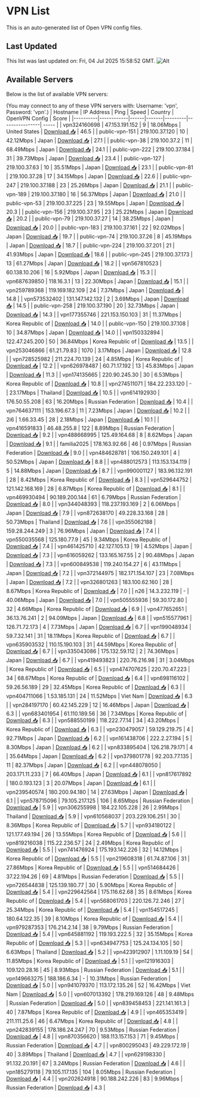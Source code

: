 # VPN List

This is an auto-generated list of Open VPN config files.

## Last Updated

This list was last updated on: Fri, 04 Jul 2025 15:58:52 GMT.
![Alt](https://repobeats.axiom.co/api/embed/186b98318ef1479477931607c1ad7d823f12451f.svg "Repobeats analytics image")

## Available Servers

Below is the list of available VPN servers:

(You may connect to any of these VPN servers with: Username: 'vpn', Password: 'vpn'.)
| Hostname | IP Address | Ping | Speed | Country | OpenVPN Config | Score |
|----------|------------|------|-------|---------|----------------| ----- |
| vpn324160698 | 47.153.191.152 | 9 | 18.06Mbps | United States | [Download 📥](./configs/server_0_US.ovpn) | 46.5 |
| public-vpn-151 | 219.100.37.120 | 10 | 42.12Mbps | Japan | [Download 📥](./configs/server_1_JP.ovpn) | 27.1 |
| public-vpn-38 | 219.100.37.2 | 11 | 68.49Mbps | Japan | [Download 📥](./configs/server_2_JP.ovpn) | 24.1 |
| public-vpn-222 | 219.100.37.184 | 31 | 39.73Mbps | Japan | [Download 📥](./configs/server_3_JP.ovpn) | 23.4 |
| public-vpn-127 | 219.100.37.63 | 10 | 35.51Mbps | Japan | [Download 📥](./configs/server_4_JP.ovpn) | 23.1 |
| public-vpn-81 | 219.100.37.28 | 17 | 34.15Mbps | Japan | [Download 📥](./configs/server_5_JP.ovpn) | 22.6 |
| public-vpn-247 | 219.100.37.188 | 23 | 25.26Mbps | Japan | [Download 📥](./configs/server_6_JP.ovpn) | 21.1 |
| public-vpn-189 | 219.100.37.180 | 16 | 56.37Mbps | Japan | [Download 📥](./configs/server_7_JP.ovpn) | 21.0 |
| public-vpn-53 | 219.100.37.225 | 23 | 19.55Mbps | Japan | [Download 📥](./configs/server_8_JP.ovpn) | 20.3 |
| public-vpn-156 | 219.100.37.95 | 23 | 25.22Mbps | Japan | [Download 📥](./configs/server_9_JP.ovpn) | 20.2 |
| public-vpn-79 | 219.100.37.27 | 14 | 38.25Mbps | Japan | [Download 📥](./configs/server_10_JP.ovpn) | 20.0 |
| public-vpn-183 | 219.100.37.161 | 22 | 92.02Mbps | Japan | [Download 📥](./configs/server_11_JP.ovpn) | 19.7 |
| public-vpn-74 | 219.100.37.26 | 8 | 45.19Mbps | Japan | [Download 📥](./configs/server_12_JP.ovpn) | 18.7 |
| public-vpn-224 | 219.100.37.201 | 21 | 41.93Mbps | Japan | [Download 📥](./configs/server_13_JP.ovpn) | 18.6 |
| public-vpn-245 | 219.100.37.173 | 13 | 61.27Mbps | Japan | [Download 📥](./configs/server_14_JP.ovpn) | 18.2 |
| vpn567810523 | 60.138.10.206 | 16 | 5.92Mbps | Japan | [Download 📥](./configs/server_15_JP.ovpn) | 15.3 |
| vpn687639850 | 118.16.3.1 | 13 | 22.30Mbps | Japan | [Download 📥](./configs/server_16_JP.ovpn) | 15.1 |
| vpn259789368 | 119.169.182.109 | 24 | 7.37Mbps | Japan | [Download 📥](./configs/server_17_JP.ovpn) | 14.8 |
| vpn573532402 | 131.147.142.132 | 2 | 3.69Mbps | Japan | [Download 📥](./configs/server_18_JP.ovpn) | 14.5 |
| public-vpn-258 | 219.100.37.190 | 20 | 32.73Mbps | Japan | [Download 📥](./configs/server_19_JP.ovpn) | 14.3 |
| vpn177355746 | 221.153.150.103 | 31 | 11.37Mbps | Korea Republic of | [Download 📥](./configs/server_20_KR.ovpn) | 14.0 |
| public-vpn-150 | 219.100.37.108 | 10 | 34.87Mbps | Japan | [Download 📥](./configs/server_21_JP.ovpn) | 14.0 |
| vpn150332894 | 122.47.245.200 | 50 | 36.84Mbps | Korea Republic of | [Download 📥](./configs/server_22_KR.ovpn) | 13.5 |
| vpn253046866 | 61.21.79.83 | 1070 | 3.17Mbps | Japan | [Download 📥](./configs/server_23_JP.ovpn) | 12.8 |
| vpn728525982 | 211.224.70.139 | 24 | 4.85Mbps | Korea Republic of | [Download 📥](./configs/server_24_KR.ovpn) | 12.2 |
| vpn626978487 | 60.71.17.192 | 13 | 45.83Mbps | Japan | [Download 📥](./configs/server_25_JP.ovpn) | 11.3 |
| vpn174135665 | 220.90.245.30 | 30 | 6.53Mbps | Korea Republic of | [Download 📥](./configs/server_26_KR.ovpn) | 10.8 |
| vpn274511071 | 184.22.233.120 | - | 23.17Mbps | Thailand | [Download 📥](./configs/server_27_TH.ovpn) | 10.5 |
| vpn614192930 | 176.50.55.208 | 63 | 16.20Mbps | Russian Federation | [Download 📥](./configs/server_28_RU.ovpn) | 10.4 |
| vpn764637111 | 153.196.67.3 | 11 | 7.23Mbps | Japan | [Download 📥](./configs/server_29_JP.ovpn) | 10.2 |
| 2i6 | 1.66.33.45 | 28 | 2.18Mbps | Japan | [Download 📥](./configs/server_30_JP.ovpn) | 10.1 |
| vpn416591833 | 46.48.255.8 | 122 | 8.89Mbps | Russian Federation | [Download 📥](./configs/server_31_RU.ovpn) | 9.2 |
| vpn488668995 | 125.49.164.68 | 8 | 8.62Mbps | Japan | [Download 📥](./configs/server_32_JP.ovpn) | 9.1 |
| familia2025 | 178.163.92.66 | 46 | 0.97Mbps | Russian Federation | [Download 📥](./configs/server_33_RU.ovpn) | 9.0 |
| vpn484628781 | 106.150.249.101 | 4 | 50.52Mbps | Japan | [Download 📥](./configs/server_34_JP.ovpn) | 8.8 |
| vpn488012573 | 113.153.134.119 | 5 | 14.88Mbps | Japan | [Download 📥](./configs/server_35_JP.ovpn) | 8.7 |
| vpn990001127 | 183.96.132.191 | 28 | 8.42Mbps | Korea Republic of | [Download 📥](./configs/server_36_KR.ovpn) | 8.3 |
| vpn529644752 | 121.142.168.169 | 28 | 6.87Mbps | Korea Republic of | [Download 📥](./configs/server_37_KR.ovpn) | 8.1 |
| vpn469930494 | 90.189.200.144 | 61 | 6.79Mbps | Russian Federation | [Download 📥](./configs/server_38_RU.ovpn) | 8.0 |
| vpn344048393 | 118.237.193.169 | 2 | 6.06Mbps | Japan | [Download 📥](./configs/server_39_JP.ovpn) | 7.9 |
| vpn872638170 | 49.228.33.168 | 28 | 50.73Mbps | Thailand | [Download 📥](./configs/server_40_TH.ovpn) | 7.6 |
| vpn355062188 | 159.28.244.249 | 3 | 76.96Mbps | Japan | [Download 📥](./configs/server_41_JP.ovpn) | 7.4 |
| vpn550035568 | 125.180.77.9 | 45 | 9.34Mbps | Korea Republic of | [Download 📥](./configs/server_42_KR.ovpn) | 7.4 |
| vpn461425710 | 42.127.105.13 | 19 | 4.52Mbps | Japan | [Download 📥](./configs/server_43_JP.ovpn) | 7.3 |
| vpn616059262 | 133.165.167.55 | 2 | 90.48Mbps | Japan | [Download 📥](./configs/server_44_JP.ovpn) | 7.3 |
| vpn600849538 | 119.240.154.27 | 6 | 43.11Mbps | Japan | [Download 📥](./configs/server_45_JP.ovpn) | 7.2 |
| vpn372144975 | 182.171.154.107 | 23 | 7.08Mbps | Japan | [Download 📥](./configs/server_46_JP.ovpn) | 7.2 |
| vpn326801263 | 183.100.62.160 | 28 | 8.67Mbps | Korea Republic of | [Download 📥](./configs/server_47_KR.ovpn) | 7.0 |
| n26 | 14.3.232.119 | - | 40.06Mbps | Japan | [Download 📥](./configs/server_48_JP.ovpn) | 7.0 |
| vpn505555936 | 59.30.172.80 | 32 | 4.66Mbps | Korea Republic of | [Download 📥](./configs/server_49_KR.ovpn) | 6.9 |
| vpn477652651 | 36.13.76.241 | 2 | 94.09Mbps | Japan | [Download 📥](./configs/server_50_JP.ovpn) | 6.8 |
| vpn515577961 | 126.71.72.173 | 4 | 7.73Mbps | Japan | [Download 📥](./configs/server_51_JP.ovpn) | 6.7 |
| vpn199048934 | 59.7.32.141 | 31 | 18.11Mbps | Korea Republic of | [Download 📥](./configs/server_52_KR.ovpn) | 6.7 |
| vpn635903532 | 110.15.190.103 | 31 | 44.59Mbps | Korea Republic of | [Download 📥](./configs/server_53_KR.ovpn) | 6.7 |
| vpn335043086 | 175.132.59.112 | 2 | 74.36Mbps | Japan | [Download 📥](./configs/server_54_JP.ovpn) | 6.7 |
| vpn419493823 | 220.76.216.98 | 31 | 3.04Mbps | Korea Republic of | [Download 📥](./configs/server_55_KR.ovpn) | 6.5 |
| vpn474707625 | 220.70.47.223 | 34 | 68.67Mbps | Korea Republic of | [Download 📥](./configs/server_56_KR.ovpn) | 6.4 |
| vpn698116102 | 59.26.56.189 | 29 | 32.45Mbps | Korea Republic of | [Download 📥](./configs/server_57_KR.ovpn) | 6.3 |
| vpn404711066 | 1.53.185.131 | 24 | 11.52Mbps | Viet Nam | [Download 📥](./configs/server_58_VN.ovpn) | 6.3 |
| vpn284197170 | 60.42.145.229 | 12 | 16.46Mbps | Japan | [Download 📥](./configs/server_59_JP.ovpn) | 6.3 |
| vpn683401954 | 61.110.189.56 | 36 | 7.34Mbps | Korea Republic of | [Download 📥](./configs/server_60_KR.ovpn) | 6.3 |
| vpn588550199 | 118.222.77.14 | 34 | 43.20Mbps | Korea Republic of | [Download 📥](./configs/server_61_KR.ovpn) | 6.3 |
| vpn230479057 | 59.129.219.75 | 4 | 92.71Mbps | Japan | [Download 📥](./configs/server_62_JP.ovpn) | 6.2 |
| vpn161438706 | 222.2.27.194 | 5 | 8.30Mbps | Japan | [Download 📥](./configs/server_63_JP.ovpn) | 6.2 |
| vpn833895404 | 126.218.79.171 | 4 | 35.64Mbps | Japan | [Download 📥](./configs/server_64_JP.ovpn) | 6.2 |
| vpn379801778 | 92.203.77.135 | 11 | 82.37Mbps | Japan | [Download 📥](./configs/server_65_JP.ovpn) | 6.2 |
| vpn448078050 | 203.171.11.233 | 7 | 66.40Mbps | Japan | [Download 📥](./configs/server_66_JP.ovpn) | 6.1 |
| vpn817617892 | 180.0.193.123 | 3 | 20.07Mbps | Japan | [Download 📥](./configs/server_67_JP.ovpn) | 6.1 |
| vpn239540574 | 180.200.94.180 | 14 | 27.63Mbps | Japan | [Download 📥](./configs/server_68_JP.ovpn) | 6.1 |
| vpn578715096 | 79.105.217.125 | 106 | 8.65Mbps | Russian Federation | [Download 📥](./configs/server_69_RU.ovpn) | 5.9 |
| vpn306255998 | 184.22.105.228 | 26 | 2.99Mbps | Thailand | [Download 📥](./configs/server_70_TH.ovpn) | 5.9 |
| vpn610568037 | 203.229.106.251 | 30 | 8.36Mbps | Korea Republic of | [Download 📥](./configs/server_71_KR.ovpn) | 5.7 |
| vpn934180122 | 121.177.49.194 | 26 | 13.55Mbps | Korea Republic of | [Download 📥](./configs/server_72_KR.ovpn) | 5.6 |
| vpn819216038 | 115.22.236.57 | 24 | 2.49Mbps | Korea Republic of | [Download 📥](./configs/server_73_KR.ovpn) | 5.5 |
| vpn741476924 | 175.193.142.226 | 32 | 14.12Mbps | Korea Republic of | [Download 📥](./configs/server_74_KR.ovpn) | 5.5 |
| vpn219608318 | 61.74.87.106 | 31 | 27.86Mbps | Korea Republic of | [Download 📥](./configs/server_75_KR.ovpn) | 5.5 |
| vpn514684426 | 37.22.194.26 | 69 | 4.81Mbps | Russian Federation | [Download 📥](./configs/server_76_RU.ovpn) | 5.5 |
| vpn726544838 | 125.139.180.77 | 30 | 5.90Mbps | Korea Republic of | [Download 📥](./configs/server_77_KR.ovpn) | 5.4 |
| vpn229642564 | 175.116.62.68 | 35 | 8.61Mbps | Korea Republic of | [Download 📥](./configs/server_78_KR.ovpn) | 5.4 |
| vpn568061703 | 220.126.72.246 | 27 | 25.34Mbps | Korea Republic of | [Download 📥](./configs/server_79_KR.ovpn) | 5.4 |
| vpn154517245 | 180.64.122.35 | 39 | 8.10Mbps | Korea Republic of | [Download 📥](./configs/server_80_KR.ovpn) | 5.4 |
| vpn979287353 | 176.214.2.14 | 38 | 9.79Mbps | Russian Federation | [Download 📥](./configs/server_81_RU.ovpn) | 5.4 |
| vpn645881192 | 119.193.222.5 | 32 | 35.15Mbps | Korea Republic of | [Download 📥](./configs/server_82_KR.ovpn) | 5.3 |
| vpn634947753 | 125.24.134.105 | 50 | 6.63Mbps | Thailand | [Download 📥](./configs/server_83_TH.ovpn) | 5.2 |
| vpn423912907 | 1.11.109.19 | 54 | 11.85Mbps | Korea Republic of | [Download 📥](./configs/server_84_KR.ovpn) | 5.1 |
| vpn121916303 | 109.120.28.16 | 45 | 8.93Mbps | Russian Federation | [Download 📥](./configs/server_85_RU.ovpn) | 5.1 |
| vpn149663275 | 188.186.6.34 | - | 10.31Mbps | Russian Federation | [Download 📥](./configs/server_86_RU.ovpn) | 5.0 |
| vpn941079370 | 113.172.135.26 | 52 | 16.42Mbps | Viet Nam | [Download 📥](./configs/server_87_VN.ovpn) | 5.0 |
| vpn607013392 | 178.219.169.126 | 48 | 9.48Mbps | Russian Federation | [Download 📥](./configs/server_88_RU.ovpn) | 5.0 |
| vpn839458453 | 221.141.161.3 | 40 | 7.87Mbps | Korea Republic of | [Download 📥](./configs/server_89_KR.ovpn) | 4.9 |
| vpn465353419 | 211.111.25.6 | 46 | 6.47Mbps | Korea Republic of | [Download 📥](./configs/server_90_KR.ovpn) | 4.8 |
| vpn242839155 | 178.186.24.247 | 70 | 9.53Mbps | Russian Federation | [Download 📥](./configs/server_91_RU.ovpn) | 4.8 |
| vpn870356620 | 188.113.157.153 | 71 | 9.45Mbps | Russian Federation | [Download 📥](./configs/server_92_RU.ovpn) | 4.7 |
| vpn800295043 | 49.229.172.19 | 40 | 3.89Mbps | Thailand | [Download 📥](./configs/server_93_TH.ovpn) | 4.7 |
| vpn629198330 | 91.132.20.191 | 67 | 3.24Mbps | Russian Federation | [Download 📥](./configs/server_94_RU.ovpn) | 4.6 |
| vpn185279118 | 79.105.117.135 | 104 | 8.05Mbps | Russian Federation | [Download 📥](./configs/server_95_RU.ovpn) | 4.4 |
| vpn202624918 | 90.188.242.226 | 83 | 9.96Mbps | Russian Federation | [Download 📥](./configs/server_96_RU.ovpn) | 4.3 |
